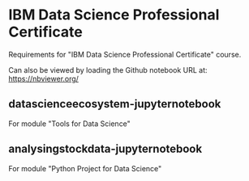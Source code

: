 # IBM Data Science Professional Certificate

Requirements for "IBM Data Science Professional Certificate" course.

Can also be viewed by loading the Github notebook URL at: https://nbviewer.org/

## datascienceecosystem-jupyternotebook

For module "Tools for Data Science"

## analysingstockdata-jupyternotebook

For module "Python Project for Data Science"
